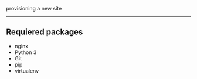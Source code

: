 provisioning a new site
_________________________

## Requiered packages

* nginx
* Python 3
* Git 
* pip 
* virtualenv

